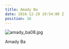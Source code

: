 ```yaml
---
title: Amady Ba
date: 2016-12-29 19:54:00 Z
position: 16
---
```


![amady_ba08.jpg](/uploads/amady_ba08.jpg)

Amady Ba